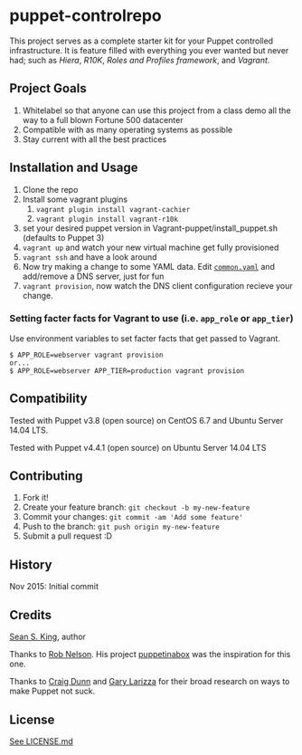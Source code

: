 puppet-controlrepo
==================

This project serves as a complete starter kit for your Puppet controlled infrastructure. It is feature filled with everything you ever wanted but never had; such as *Hiera*, *R10K*, *Roles and Profiles framework*, and *Vagrant*.

Project Goals
-------------

1.	Whitelabel so that anyone can use this project from a class demo all the way to a full blown Fortune 500 datacenter
2.	Compatible with as many operating systems as possible
3.	Stay current with all the best practices

Installation and Usage
----------------------

1.	Clone the repo
2.	Install some vagrant plugins
	1.	`vagrant plugin install vagrant-cachier`
	2.	`vagrant plugin install vagrant-r10k`
3.	set your desired puppet version in Vagrant-puppet/install_puppet.sh (defaults to Puppet 3)
4.	`vagrant up` and watch your new virtual machine get fully provisioned
5.	`vagrant ssh` and have a look around
6.	Now try making a change to some YAML data. Edit [`common.yaml`](hieradata/common.yaml) and add/remove a DNS server, just for fun
7.	`vagrant provision`, now watch the DNS client configuration recieve your change.

### Setting facter facts for Vagrant to use (i.e. `app_role` or `app_tier`\)

Use environment variables to set facter facts that get passed to Vagrant.

```
$ APP_ROLE=webserver vagrant provision
or...
$ APP_ROLE=webserver APP_TIER=production vagrant provision
```

Compatibility
-------------

Tested with Puppet v3.8 (open source) on CentOS 6.7 and Ubuntu Server 14.04 LTS.

Tested with Puppet v4.4.1 (open source) on Ubuntu Server 14.04 LTS

Contributing
------------

1.	Fork it!
2.	Create your feature branch: `git checkout -b my-new-feature`
3.	Commit your changes: `git commit -am 'Add some feature'`
4.	Push to the branch: `git push origin my-new-feature`
5.	Submit a pull request :D

History
-------

Nov 2015: Initial commit

Credits
-------

[Sean S. King](https://github.com/seanscottking), author

Thanks to [Rob Nelson](http://rnelson0.com). His project [puppetinabox](https://github.com/puppetinabox) was the inspiration for this one.

Thanks to [Craig Dunn](www.craigdunn.org) and [Gary Larizza](http://garylarizza.com) for their broad research on ways to make Puppet not suck.

License
-------

[See LICENSE.md](LICENSE.md)
